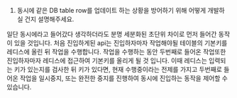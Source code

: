 1) 동시에 같은 DB table row를 업데이트 하는 상황을 방어하기 위해 어떻게 개발하실 건지 설명해주세요.

일단 동시에라고 들어갔다 생각하더라도 분명 세분화된 초단위 차이로 먼저 들어간 동작이 있을 것입니다.
처음 진입하게된 api는 진입하자마자 작업해야될 테이블의 기본키를 레디스에 올린 뒤 작업을 수행합니다. 
작업을 수행하는 동안 두번째로 들어온 작업또한 진입하자마자 레디스에 접근하여 기본키를 올리게 될 것 입니다.
이때 레디스는 입력되는 키가 있는지를 검사한 뒤 키가 있다면, 현재 수행중이라는 전제를 가지고 두번째로 들어온 작업을 일시중지, 또는 완전한 중지를 진행하여 동시에 진입하는 동작을 제어할 수 있습니다.
